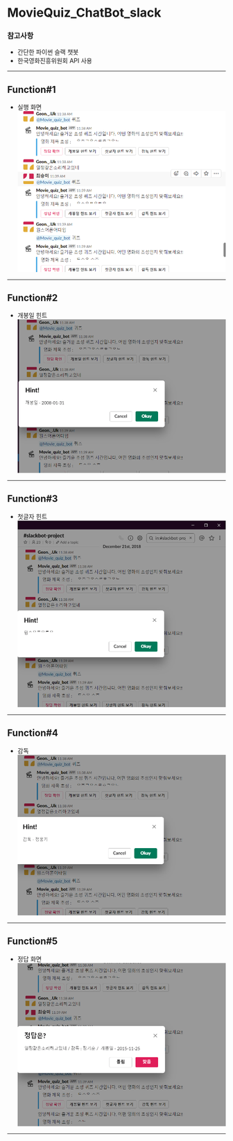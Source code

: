 # MovieQuiz_ChatBot_slack

### 참고사항
* 간단한 파이썬 슬랙 챗봇
* 한국영화진흥위원회 API 사용
---

## Function#1
* 실행 화면
![1st](./img/SAMPLE.png)

---

## Function#2
* 개봉일 힌트
![2nd](./img/ReleaseDateHint2.PNG)

---

## Function#3
* 첫글자 힌트
![3rd](./img/FirstLetterHint2.PNG)

---

## Function#4
* 감독 
![4th](./img/DirectorHint2.PNG)

---

## Function#5
* 정답 화면 
![5th](./img/Answer2.PNG)

---
